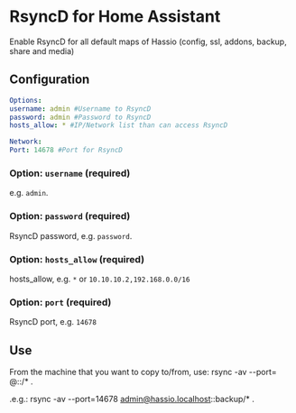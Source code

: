 # RsyncD for Home Assistant

Enable RsyncD for all default maps of Hassio (config, ssl, addons, backup, share and media)

## Configuration

```yaml
Options:
username: admin #Username to RsyncD
password: admin #Password to RsyncD
hosts_allow: * #IP/Network list than can access RsyncD

Network:
Port: 14678 #Port for RsyncD
```
### Option: `username` (required)

e.g. `admin`.

### Option: `password` (required)

RsyncD password, e.g. `password`.

### Option: `hosts_allow` (required)

hosts_allow, e.g. `*` or `10.10.10.2,192.168.0.0/16`

### Option: `port` (required)

RsyncD port, e.g. `14678`

## Use
From the machine that you want to copy to/from, use:
rsync -av --port=<port> <username>@<hassio server>::<map>/* .

.e.g.: rsync -av --port=14678 admin@hassio.localhost::backup/* .

